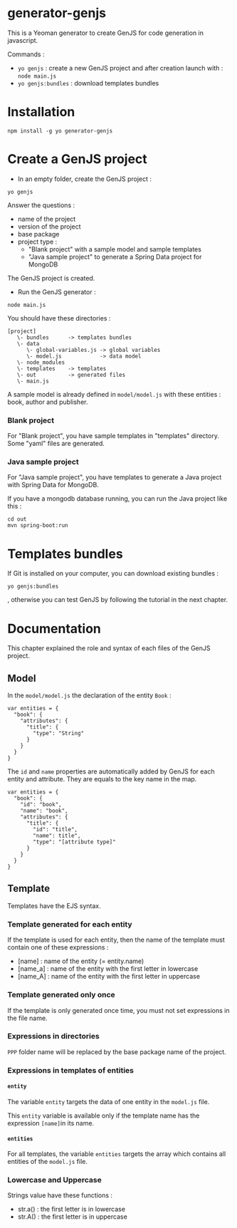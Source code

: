 # generator-genjs

This is a Yeoman generator to create GenJS for code generation in javascript.

Commands :
* ```yo genjs``` : create a new GenJS project and after creation launch with : ```node main.js```
* ```yo genjs:bundles``` : download templates bundles

# Installation

```
npm install -g yo generator-genjs
```

# Create a GenJS project

* In an empty folder, create the GenJS project :
```
yo genjs
```

Answer the questions :
- name of the project
- version of the project
- base package
- project type :
  - "Blank project" with a sample model and sample templates
  - "Java sample project" to generate a Spring Data project for MongoDB

The GenJS project is created.

* Run the GenJS generator :
```
node main.js
```

You should have these directories :
```
[project]
   \- bundles      -> templates bundles
   \- data        
      \- global-variables.js -> global variables
      \- model.js            -> data model
   \- node_modules
   \- templates    -> templates
   \- out          -> generated files
   \- main.js
```

A sample model is already defined in ```model/model.js``` with these entities : book, author and publisher.

### Blank project
For "Blank project", you have sample templates in "templates" directory.
Some "yaml" files are generated.


### Java sample project
For "Java sample project", you have templates to generate a Java project with Spring Data for MongoDB.

If you have a mongodb database running, you can run the Java project like this :
```
cd out
mvn spring-boot:run
```

# Templates bundles

If Git is installed on your computer, you can download existing bundles :
```
yo genjs:bundles
```
, otherwise you can test GenJS by following the tutorial in the next chapter.

# Documentation

This chapter explained the role and syntax of each files of the GenJS project.

## Model

In the ```model/model.js``` the declaration of the entity ```Book``` :
```
var entities = {
  "book": {
    "attributes": {
      "title": {
        "type": "String"
      }
    } 
  }
}
```
The ```id``` and ```name``` properties are automatically added by GenJS for each entity and attribute. They are equals to the key name in the map.
```
var entities = {
  "book": {
    "id": "book",
    "name": "book",
    "attributes": {
      "title": {
        "id": "title",
        "name": title",
        "type": "[attribute type]"
      }
    } 
  }
}
```

## Template

Templates have the EJS syntax.

### Template generated for each entity

If the template is used for each entity, then the name of the template must contain one of these expressions :
- [name] : name of the entity (= entity.name)
- [name_a] : name of the entity with the first letter in lowercase
- [name_A] : name of the entity with the first letter in uppercase

### Template generated only once

If the template is only generated once time, you must not set expressions in the file name.

### Expressions in directories

```PPP``` folder name will be replaced by the base package name of the project.

### Expressions in templates of entities

#### ```entity```

The variable ```entity``` targets the data of one entity in the ```model.js``` file.

This ```entity``` variable is available only if the template name has the expression ```[name]```in its name.

#### ```entities```
For all templates, the variable ```entities``` targets the array which contains all entities of the ```model.js``` file.

### Lowercase and Uppercase

Strings value have these functions :
* str.a() : the first letter is in lowercase
* str.A() : the first letter is in uppercase

